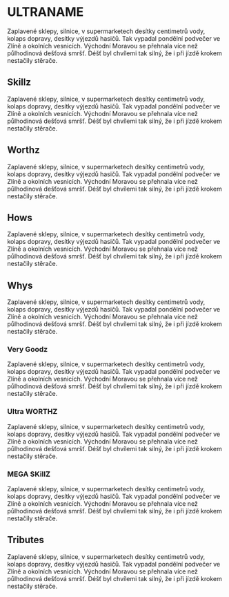 # ULTRANAME
Zaplavené sklepy, silnice, v supermarketech desítky centimetrů vody, kolaps dopravy, desítky výjezdů hasičů. Tak vypadal pondělní podvečer ve Zlíně a okolních vesnicích. Východní Moravou se přehnala více než půlhodinová dešťová smršť. Déšť byl chvílemi tak silný, že i při jízdě krokem nestačily stěrače.
## Skillz
Zaplavené sklepy, silnice, v supermarketech desítky centimetrů vody, kolaps dopravy, desítky výjezdů hasičů. Tak vypadal pondělní podvečer ve Zlíně a okolních vesnicích. Východní Moravou se přehnala více než půlhodinová dešťová smršť. Déšť byl chvílemi tak silný, že i při jízdě krokem nestačily stěrače.
## Worthz
Zaplavené sklepy, silnice, v supermarketech desítky centimetrů vody, kolaps dopravy, desítky výjezdů hasičů. Tak vypadal pondělní podvečer ve Zlíně a okolních vesnicích. Východní Moravou se přehnala více než půlhodinová dešťová smršť. Déšť byl chvílemi tak silný, že i při jízdě krokem nestačily stěrače.
## Hows
Zaplavené sklepy, silnice, v supermarketech desítky centimetrů vody, kolaps dopravy, desítky výjezdů hasičů. Tak vypadal pondělní podvečer ve Zlíně a okolních vesnicích. Východní Moravou se přehnala více než půlhodinová dešťová smršť. Déšť byl chvílemi tak silný, že i při jízdě krokem nestačily stěrače.
## Whys
Zaplavené sklepy, silnice, v supermarketech desítky centimetrů vody, kolaps dopravy, desítky výjezdů hasičů. Tak vypadal pondělní podvečer ve Zlíně a okolních vesnicích. Východní Moravou se přehnala více než půlhodinová dešťová smršť. Déšť byl chvílemi tak silný, že i při jízdě krokem nestačily stěrače.
### Very Goodz
Zaplavené sklepy, silnice, v supermarketech desítky centimetrů vody, kolaps dopravy, desítky výjezdů hasičů. Tak vypadal pondělní podvečer ve Zlíně a okolních vesnicích. Východní Moravou se přehnala více než půlhodinová dešťová smršť. Déšť byl chvílemi tak silný, že i při jízdě krokem nestačily stěrače.
### Ultra WORTHZ
Zaplavené sklepy, silnice, v supermarketech desítky centimetrů vody, kolaps dopravy, desítky výjezdů hasičů. Tak vypadal pondělní podvečer ve Zlíně a okolních vesnicích. Východní Moravou se přehnala více než půlhodinová dešťová smršť. Déšť byl chvílemi tak silný, že i při jízdě krokem nestačily stěrače.
### MEGA SKillZ
Zaplavené sklepy, silnice, v supermarketech desítky centimetrů vody, kolaps dopravy, desítky výjezdů hasičů. Tak vypadal pondělní podvečer ve Zlíně a okolních vesnicích. Východní Moravou se přehnala více než půlhodinová dešťová smršť. Déšť byl chvílemi tak silný, že i při jízdě krokem nestačily stěrače.
## Tributes
Zaplavené sklepy, silnice, v supermarketech desítky centimetrů vody, kolaps dopravy, desítky výjezdů hasičů. Tak vypadal pondělní podvečer ve Zlíně a okolních vesnicích. Východní Moravou se přehnala více než půlhodinová dešťová smršť. Déšť byl chvílemi tak silný, že i při jízdě krokem nestačily stěrače.

